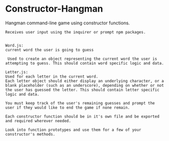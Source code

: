 # Constructor-Hangman
Hangman command-line game using constructor functions.

    Receives user input using the inquirer or prompt npm packages.


    Word.js:
    current word the user is going to guess

     Used to create an object representing the current word the user is attempting to guess. This should contain word specific logic and data.

    Letter.js:
    Used for each letter in the current word. 
    Each letter object should either display an underlying character, or a blank placeholder (such as an underscore), depending on whether or not the user has guessed the letter. This should contain letter specific logic and data.

    You must keep track of the user's remaining guesses and prompt the user if they would like to end the game if none remain.

    Each constructor function should be in it's own file and be exported and required wherever needed.

    Look into function prototypes and use them for a few of your constructor's methods.

